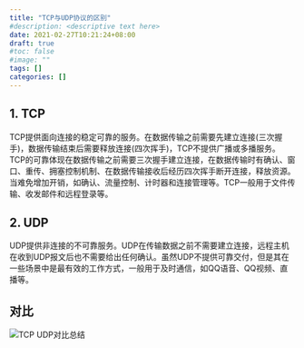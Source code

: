 ```yaml
---
title: "TCP与UDP协议的区别"
#description: <descriptive text here>
date: 2021-02-27T10:21:24+08:00
draft: true
#toc: false
#image: ""
tags: []
categories: []
---
```


## 1. TCP
TCP提供面向连接的稳定可靠的服务。在数据传输之前需要先建立连接(三次握手)，数据传输结束后需要释放连接(四次挥手)，TCP不提供广播或多播服务。TCP的可靠体现在数据传输之前需要三次握手建立连接，在数据传输时有确认、窗口、重传、拥塞控制机制、在数据传输接收后经历四次挥手断开连接，释放资源。当难免增加开销，如确认、流量控制、计时器和连接管理等。TCP一般用于文件传输、收发邮件和远程登录等。

## 2. UDP
UDP提供非连接的不可靠服务。UDP在传输数据之前不需要建立连接，远程主机在收到UDP报文后也不需要给出任何确认。虽然UDP不提供可靠交付，但是其在一些场景中是最有效的工作方式，一般用于及时通信，如QQ语音、QQ视频、直播等。

## 对比

![TCP UDP对比总结](pbasic/cn-tcpudp-1.png)
